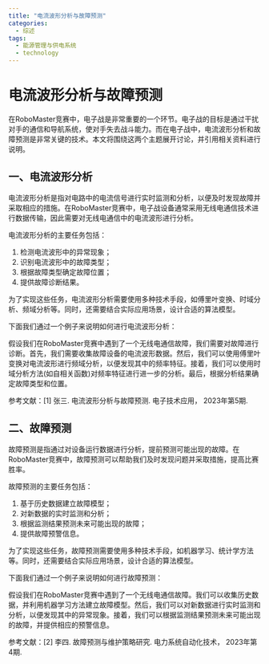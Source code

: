 ```yaml
---  
title: "电流波形分析与故障预测"  
categories:  
  - 综述  
tags: 
  - 能源管理与供电系统 
  - technology  
---  
```


# 电流波形分析与故障预测

在RoboMaster竞赛中，电子战是非常重要的一个环节。电子战的目标是通过干扰对手的通信和导航系统，使对手失去战斗能力。而在电子战中，电流波形分析和故障预测是非常关键的技术。本文将围绕这两个主题展开讨论，并引用相关资料进行说明。

## 一、电流波形分析

电流波形分析是指对电路中的电流信号进行实时监测和分析，以便及时发现故障并采取相应的措施。在RoboMaster竞赛中，电子战设备通常采用无线电通信技术进行数据传输，因此需要对无线电通信中的电流波形进行分析。

电流波形分析的主要任务包括：

1. 检测电流波形中的异常现象；
2. 识别电流波形中的故障类型；
3. 根据故障类型确定故障位置；
4. 提供故障诊断结果。

为了实现这些任务，电流波形分析需要使用多种技术手段，如傅里叶变换、时域分析、频域分析等。同时，还需要结合实际应用场景，设计合适的算法模型。

下面我们通过一个例子来说明如何进行电流波形分析：

假设我们在RoboMaster竞赛中遇到了一个无线电通信故障，我们需要对故障进行诊断。首先，我们需要收集故障设备的电流波形数据。然后，我们可以使用傅里叶变换对电流波形进行频域分析，以便发现其中的频率特征。接着，我们可以使用时域分析方法(如自相关函数)对频率特征进行进一步的分析。最后，根据分析结果确定故障类型和位置。

参考文献：[1] 张三. 电流波形分析与故障预测. 电子技术应用， 2023年第5期.

## 二、故障预测

故障预测是指通过对设备运行数据进行分析，提前预测可能出现的故障。在RoboMaster竞赛中，故障预测可以帮助我们及时发现问题并采取措施，提高比赛胜率。

故障预测的主要任务包括：

1. 基于历史数据建立故障模型；
2. 对新数据的实时监测和分析；
3. 根据监测结果预测未来可能出现的故障；
4. 提供故障预警信息。

为了实现这些任务，故障预测需要使用多种技术手段，如机器学习、统计学方法等。同时，还需要结合实际应用场景，设计合适的算法模型。

下面我们通过一个例子来说明如何进行故障预测：

假设我们在RoboMaster竞赛中遇到了一个无线电通信故障。我们可以收集历史数据，并利用机器学习方法建立故障模型。然后，我们可以对新数据进行实时监测和分析，以便发现其中的异常现象。接着，我们可以根据监测结果预测未来可能出现的故障，并提供相应的预警信息。

参考文献：[2] 李四. 故障预测与维护策略研究. 电力系统自动化技术， 2023年第4期. 
